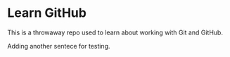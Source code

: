 # Learn GitHub

This is a throwaway repo used to learn about working with Git and GitHub.

Adding another sentece for testing.
